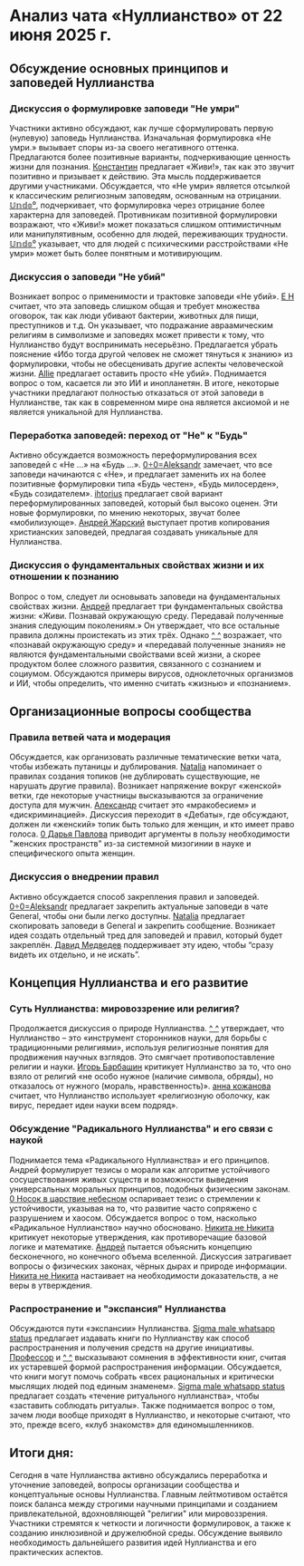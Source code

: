 # Анализ чата «Нуллианство» от 22 июня 2025 г.

## Обсуждение основных принципов и заповедей Нуллианства
### Дискуссия о формулировке заповеди "Не умри"
Участники активно обсуждают, как лучше сформулировать первую (нулевую) заповедь Нуллианства. Изначальная формулировка «Не умри.» вызывает споры из-за своего негативного оттенка. Предлагаются более позитивные варианты, подчеркивающие ценность жизни для познания.
[Константин](https://t.me/NullianityNull/1738/60535) предлагает «Живи!», так как это звучит позитивно и призывает к действию. Эта мысль поддерживается другими участниками. Обсуждается, что «Не умри» является отсылкой к классическим религиозным заповедям, основанным на отрицании. [𝕌𝕟𝕕𝕠⁰](https://t.me/NullianityNull/63887/63974), подчеркивает, что формулировка через отрицание более характерна для заповедей. Противникам позитивной формулировки возражают, что «Живи!» может показаться слишком оптимистичным или манипулятивным, особенно для людей, переживающих трудности. [𝕌𝕟𝕕𝕠⁰](https://t.me/NullianityNull/63887/64062) указывает, что для людей с психическими расстройствами «Не умри» может быть более понятным и мотивирующим.

### Дискуссия о заповеди "Не убий"
Возникает вопрос о применимости и трактовке заповеди «Не убий». [E H](https://t.me/NullianityNull/4112/60379) считает, что эта заповедь слишком общая и требует множества оговорок, так как люди убивают бактерии, животных для пищи, преступников и т.д. Он указывает, что подражание авраамическим религиям в символизме и заповедях может привести к тому, что Нуллианство будут воспринимать несерьёзно. Предлагается убрать пояснение «Ибо тогда другой человек не сможет тянуться к знанию» из формулировки, чтобы не обесценивать другие аспекты человеческой жизни. [Allie](https://t.me/NullianityNull/4112/60155) предлагает оставить просто «Не убий». Поднимается вопрос о том, касается ли это ИИ и инопланетян. В итоге, некоторые участники предлагают полностью отказаться от этой заповеди в Нуллианстве, так как в современном мире она является аксиомой и не является уникальной для Нуллианства.

### Переработка заповедей: переход от "Не" к "Будь"
Активно обсуждается возможность переформулирования всех заповедей с «Не ...» на «Будь ...».
[0÷0=Aleksandr](https://t.me/NullianityNull/63887/64165) замечает, что все заповеди начинаются с «Не», и предлагает заменить их на более позитивные формулировки типа «Будь честен», «Будь милосерден», «Будь созидателем». [ihtorius](https://t.me/NullianityNull/63887/64331) предлагает свой вариант переформулированных заповедей, который был высоко оценен. Эти новые формулировки, по мнению некоторых, звучат более «мобилизующе». [Андрей Жарский](https://t.me/NullianityNull/63887/64460) выступает против копирования христианских заповедей, предлагая создавать уникальные для Нуллианства.

### Дискуссия о фундаментальных свойствах жизни и их отношении к познанию
Вопрос о том, следует ли основывать заповеди на фундаментальных свойствах жизни. [Андрей](https://t.me/NullianityNull/63887/64806) предлагает три фундаментальных свойства жизни: «Живи. Познавай окружающую среду. Передавай полученные знания следующим поколениям.» Он утверждает, что все остальные правила должны проистекать из этих трёх. Однако [^ ^](https://t.me/NullianityNull/63887/65070) возражает, что «познавай окружающую среду» и «передавай полученные знания» не являются фундаментальными свойствами всей жизни, а скорее продуктом более сложного развития, связанного с сознанием и социумом. Обсуждаются примеры вирусов, одноклеточных организмов и ИИ, чтобы определить, что именно считать «жизнью» и «познанием».

## Организационные вопросы сообщества
### Правила ветвей чата и модерация
Обсуждается, как организовать различные тематические ветки чата, чтобы избежать путаницы и дублирования. [Natalia](https://t.me/NullianityNull/15575/60802) напоминает о правилах создания топиков (не дублировать существующие, не нарушать другие правила). Возникает напряжение вокруг «женской» ветки, где некоторые участницы высказываются за ограничение доступа для мужчин. [Александр](https://t.me/NullianityNull/60723/60849) считает это «мракобесием» и «дискриминацией». Дискуссия переходит в «Дебаты», где обсуждают, должен ли «женский» топик быть только для женщин, и кто имеет право голоса. [0 Дарья Павлова](https://t.me/NullianityNull/60723/61555) приводит аргументы в пользу необходимости "женских пространств" из-за системной мизогинии в науке и специфического опыта женщин.

### Дискуссия о внедрении правил
Активно обсуждается способ закрепления правил и заповедей. [0÷0=Aleksandr](https://t.me/NullianityNull/4551/62736) предлагает закрепить актуальные заповеди в чате General, чтобы они были легко доступны. [Natalia](https://t.me/NullianityNull/4551/62873) предлагает скопировать заповеди в General и закрепить сообщение. Возникает идея создать отдельный тред для заповедей и правил, который будет закреплён. [Давид Медведев](https://t.me/NullianityNull/1738/62983) поддерживает эту идею, чтобы “сразу видеть их отдельно, и не искать”.

## Концепция Нуллианства и его развитие
### Суть Нуллианства: мировоззрение или религия?
Продолжается дискуссия о природе Нуллианства. [^ ^](https://t.me/NullianityNull/4112/65416) утверждает, что Нуллианство – это «инструмент сторонников науки, для борьбы с традиционными религиями», используя религиозные понятия для продвижения научных взглядов. Это смягчает противопоставление религии и науки. [Игорь Барбашин](https://t.me/NullianityNull/4112/64385) критикует Нуллианство за то, что оно взяло от религий «не особо нужное (наличие символа, обряды), но отказалось от нужного (мораль, нравственность)». [анна кожанова](https://t.me/NullianityNull/25447/60394) считает, что Нуллианство использует «религиозную оболочку, как вирус, передает идеи науки всем подряд».

### Обсуждение "Радикального Нуллианства" и его связи с наукой
Поднимается тема «Радикального Нуллианства» и его принципов. Андрей формулирует тезисы о морали как алгоритме устойчивого сосуществования живых существ и возможности выведения универсальных моральных принципов, подобных физическим законам. [0 Носок в царствие небесном](https://t.me/NullianityNull/20540/60559) оспаривает тезис о стремлении к устойчивости, указывая на то, что развитие часто сопряжено с разрушением и хаосом. Обсуждается вопрос о том, насколько «Радикальное Нуллианство» научно обосновано. [Никита не Никита](https://t.me/NullianityNull/20540/60928) критикует некоторые утверждения, как противоречащие базовой логике и математике. [Андрей](https://t.me/NullianityNull/20540/61145) пытается объяснить концепцию бесконечного, но конечного объема вселенной. Дискуссия затрагивает вопросы о физических законах, чёрных дырах и природе информации. [Никита не Никита](https://t.me/NullianityNull/20540/61448) настаивает на необходимости доказательств, а не веры в утверждения.

### Распространение и "экспансия" Нуллианства
Обсуждаются пути «экспансии» Нуллианства. [Sigma male whatsapp status](https://t.me/NullianityNull/8076/62786) предлагает издавать книги по Нуллианству как способ распространения и получения средств на другие инициативы. [Профессор](https://t.me/NullianityNull/8076/63601) и [^ ^](https://t.me/NullianityNull/8076/63594) высказывают сомнения в эффективности книг, считая их устаревшей формой распространения информации. Обсуждается, что книги могут помочь собрать «всех рациональных и критически мыслящих людей под единым знаменем». [Sigma male whatsapp status](https://t.me/NullianityNull/8076/64368) предлагает создать «течение ритуального нуллианства», чтобы «заставить соблюдать ритуалы». Также поднимается вопрос о том, зачем люди вообще приходят в Нуллианство, и некоторые считают, что это, прежде всего, «клуб знакомств» для единомышленников.

## Итоги дня:
Сегодня в чате Нуллианства активно обсуждались переработка и уточнение заповедей, вопросы организации сообщества и концептуальные основы Нуллианства. Главным лейтмотивом остаётся поиск баланса между строгими научными принципами и созданием привлекательной, вдохновляющей "религии" или мировоззрения. Участники стремятся к четкости и логичности формулировок, а также к созданию инклюзивной и дружелюбной среды. Обсуждение выявило необходимость дальнейшего развития идей Нуллианства и его практических аспектов.